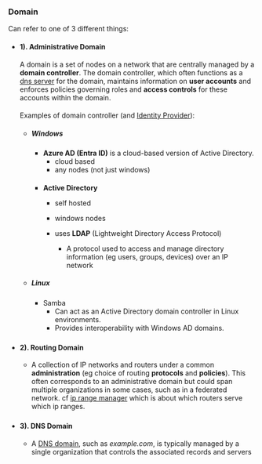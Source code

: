 ### Domain
Can refer to one of 3 different things:

- #### 1).  Administrative Domain

    A domain is a set of nodes on a network that are centrally managed by a **domain controller**. The domain controller, which often functions as a [dns server](./web/dns.md) for the domain, maintains information on **user accounts** and enforces policies governing roles and **access controls** for these accounts within the domain.


    ####

    Examples of domain controller (and [Identity Provider](web/security/ssl_tls/federated_identity_sso.md)):

    - ##### Windows

        ####
        - **Azure AD (Entra ID)** is a 
        cloud-based version of Active Directory.
            - cloud based
            - any nodes (not just windows)

        ####
        - **Active Directory** 
            - self hosted
            - windows nodes

            - uses **LDAP** (Lightweight Directory Access Protocol)
                - A protocol used to access and manage directory information (eg users, groups, devices) over an IP network



    - ##### Linux
        - Samba
            - Can act as an Active Directory domain controller in Linux environments.
            - Provides interoperability with Windows AD domains.

###
- #### 2). Routing Domain
    -  A collection of IP networks and routers under a common **administration** (eg choice of routing **protocols** and **policies**). This often corresponds to an administrative domain but could span multiple organizations in some cases, such as in a federated network. cf [ip range manager](routing.md) which is about which routers serve which ip ranges.

###
- #### 3). DNS Domain 
    - A [DNS domain](web/url.md), such as _example.com_, is typically managed by a single organization that controls the associated records and servers